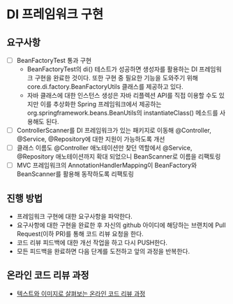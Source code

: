 # DI 프레임워크 구현

## 요구사항
- [ ] BeanFactoryTest 통과 구현
  - BeanFactoryTest의 di() 테스트가 성공하면 생성자를 활용하는 DI 프레임워크 구현을 완료한 것이다. 또한 구현 중 필요한 기능을 도와주기 위해 core.di.factory.BeanFactoryUtils 클래스를 제공하고 있다.
  - 자바 클래스에 대한 인스턴스 생성은 자바 리플렉션 API를 직접 이용할 수도 있지만 이를 추상화한 Spring 프레임워크에서 제공하는org.springframework.beans.BeanUtils의 instantiateClass() 메소드를 사용해도 된다.
- [ ] ControllerScanner를 DI 프레임워크가 있는 패키지로 이동해 @Controller, @Service, @Repository에 대한 지원이 가능하도록 개선
- [ ] 클래스 이름도 @Controller 애노테이션만 찾던 역할에서 @Service, @Repository 애노테이션까지 확대 되었으니 BeanScanner로 이름을 리팩토링
- [ ] MVC 프레임워크의 AnnotationHandlerMapping이 BeanFactory와 BeanScanner를 활용해 동작하도록 리팩토링

## 진행 방법
* 프레임워크 구현에 대한 요구사항을 파악한다.
* 요구사항에 대한 구현을 완료한 후 자신의 github 아이디에 해당하는 브랜치에 Pull Request(이하 PR)를 통해 코드 리뷰 요청을 한다.
* 코드 리뷰 피드백에 대한 개선 작업을 하고 다시 PUSH한다.
* 모든 피드백을 완료하면 다음 단계를 도전하고 앞의 과정을 반복한다.

## 온라인 코드 리뷰 과정
* [텍스트와 이미지로 살펴보는 온라인 코드 리뷰 과정](https://github.com/next-step/nextstep-docs/tree/master/codereview)
